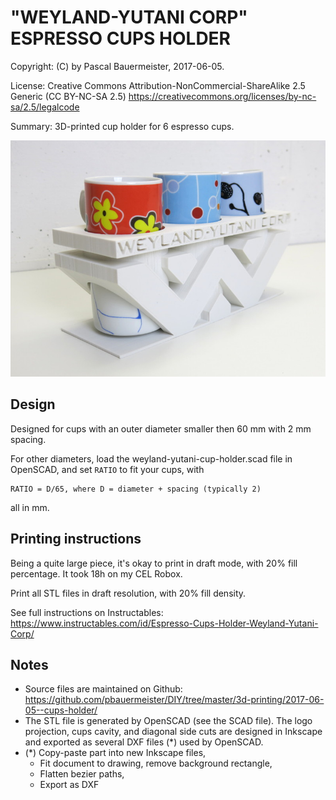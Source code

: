 # "WEYLAND-YUTANI CORP" ESPRESSO CUPS HOLDER

Copyright: (C) by Pascal Bauermeister, 2017-06-05.

License: Creative Commons Attribution-NonCommercial-ShareAlike 2.5 Generic (CC BY-NC-SA 2.5) https://creativecommons.org/licenses/by-nc-sa/2.5/legalcode

Summary: 3D-printed cup holder for 6 espresso cups.

![Cups holder](cups-holder-med.jpg?raw=true "Cups holder")

## Design

Designed for cups with an outer diameter smaller then 60 mm with 2 mm spacing.

For other diameters, load the weyland-yutani-cup-holder.scad file in OpenSCAD, and set `RATIO` to fit your cups, with
```
RATIO = D/65, where D = diameter + spacing (typically 2)
```
all in mm.

## Printing instructions

Being a quite large piece, it's okay to print in draft mode, with 20% fill percentage. It took 18h on my CEL Robox.

Print all STL files in draft resolution, with 20% fill density.


See full instructions on Instructables:
https://www.instructables.com/id/Espresso-Cups-Holder-Weyland-Yutani-Corp/

## Notes

- Source files are maintained on Github:
  https://github.com/pbauermeister/DIY/tree/master/3d-printing/2017-06-05--cups-holder/
- The STL file is generated by OpenSCAD (see the SCAD file). The logo projection, cups cavity, and diagonal side cuts are designed in Inkscape and exported as several DXF files (*) used by OpenSCAD.
- (*) Copy-paste part into new Inkscape files,
    - Fit document to drawing, remove background rectangle,
    - Flatten bezier paths,
    - Export as DXF

